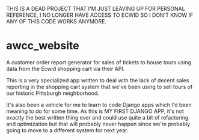 THIS IS A DEAD PROJECT THAT I'M JUST LEAVING UP FOR PERSONAL REFERENCE, I NO LONGER HAVE ACCESS TO ECWID SO I DON'T KNOW IF ANY OF THIS CODE WORKS ANYMORE.

awcc_website
================

A customer order report generator for sales of tickets to house tours
using data from the Ecwid shopping cart via their API.

This is a very specialized app written to deal with the lack of decent
sales reporting in the shopping cart system that we've been using to
sell tours of our historic Pittsburgh neighborhood.

It's also been a vehicle for me to learn to code Django apps which I'd
been meaning to do for some time. As this is MY FIRST DJANGO APP, it's
not exactly the best written thing ever and could use quite a bit of
refactoring and optimization but that will probably never happen since
we're probably going to move to a different system for next year.
